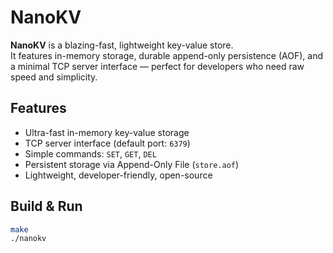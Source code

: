 # NanoKV

**NanoKV** is a blazing-fast, lightweight key-value store.  
It features in-memory storage, durable append-only persistence (AOF), and a minimal TCP server interface — perfect for developers who need raw speed and simplicity.

##  Features
-  Ultra-fast in-memory key-value storage
-  TCP server interface (default port: `6379`)
-  Simple commands: `SET`, `GET`, `DEL`
-  Persistent storage via Append-Only File (`store.aof`)
-  Lightweight, developer-friendly, open-source

##  Build & Run

```bash
make
./nanokv
